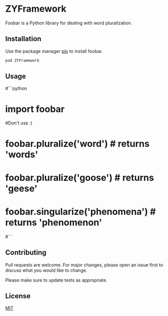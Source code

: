 # ZYFramework

Foobar is a Python library for dealing with word pluralization.

## Installation

Use the package manager [pip](https://pip.pypa.io/en/stable/) to install foobar.

```bash
pod ZYFramework
```

## Usage

#```python
# import foobar
#Don't use :)
#
# foobar.pluralize('word') # returns 'words'
# foobar.pluralize('goose') # returns 'geese'
# foobar.singularize('phenomena') # returns 'phenomenon'
#```

## Contributing
Pull requests are welcome. For major changes, please open an issue first to discuss what you would like to change.

Please make sure to update tests as appropriate.

## License
[MIT](https://choosealicense.com/licenses/mit/)
